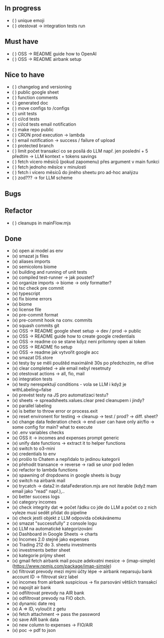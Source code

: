 ## In progress

- ( ) unique emoji
- ( ) otestovat -> integration tests run

## Must have

- ( ) OSS -> README guide how to OpenAI
- ( ) OSS -> README airbank setup

## Nice to have

- ( ) changelog and versioning
- ( ) public google sheet
- ( ) function comments
- ( ) generated doc
- ( ) move configs to /configs
- ( ) unit tests
- ( ) ci/cd tests
- ( ) ci/cd tests email notification
- ( ) make repo public
- ( ) CRON prod execution -> lambda
- ( ) email notification -> success / failure of upload
- ( ) protected branch
- ( ) limit počet transakcí co se posílá do LLM např. jen poslední + 5 předtím -> LLM kontext + tokens savings
- ( ) fetch vícero měsíců (pokud zapomenu) přes argument v main funkci
- ( ) fetch jednoho měsíce v minulosti
- ( ) fetch i vícero měsíců do jiného sheetu pro ad-hoc analýzu
- ( ) zod??? -> for LLM scheme

## Bugs

## Refactor

- ( ) cleanups in mainFlow.mjs

## Done

- (x) open ai model as env
- (x) smazat js files
- (x) aliases imports
- (x) semicolons biome
- (x) building and running of unit tests
- (x) compiled test-runner -> jak poustet?
- (x) organize imports -> biome -> only formatter?
- (x) tsc check pre commit
- (x) typescript
- (x) fix biome errors
- (x) biome
- (x) license file
- (x) pre-commit format
- (x) pre-commit hook na conv. commits
- (x) squash commits git
- (x) OSS -> README google sheet setup -> dev / prod -> public
- (x) OSS -> README guide how to create google credentials
- (x) OSS -> readme co se stane kdyz neni pritomny open ai token
- (x) OSS -> README fio setup
- (x) OSS -> readme jak vytvořit google acc
- (x) smazat DS.store
- (x) testy by se měli pouštěd maximálně 30s po předchozím, ne dříve
- (x) clear completed -> ale email nebyl resetnuty
- (x) otestovat actions -> all, fio, mail
- (x) integration tests
- (x) testy nerespektují conditions - vola se LLM i když je withLabeling=false
- (x) prevést testy na JS pro automatizaci testu?
- (x) sheets -> spreadsheets.values.clear pred cleanupem i jindy?
- (x) parallel labeling
- (x) is better to throw error or process.exit
- (x) reset environent for testing -> cleanup -> test / prod? -> diff. sheet?
- (x) change data federation check -> end user can have only air/fio -> some config for main? what to execute
- (x) .env variables checks
- (x) OSS it -> incomes and expenses prompt generic
- (x) unify date functions -> extract it to helper functions
- (x) switch to o3-mini
- (x) credentials to env
- (x) prošlo to Chatem a nepřidalo to jedinou kategorii
- (x) přehodit transance -> reverse -> radi se unor pod leden
- (x) refactor to lambda functions
- (x) spawning of dropdowns in google sheets is bugy
- (x) switch na airbank mail
- (x) trycatch -> data2 in dataFederation.mjs are not iterable (když mam email jako "read" např.),..
- (x) better success logs
- (x) category incomes
- (x) check integrity dat => počet řádku co jde do LLM a počet co z nich vyleze musí sedět přidat do pipeline
- (x) check jestli objekt z LLM odpovida očekávánemu
- (x) smazat "successfully" z console logu
- (x) LLM na automatické kategorizování
- (x) Dashboard in Google Sheets -> charts
- (x) Incomes 2.0 stejně jako expenses
- (x) Trading 212 do 3. sheetu investments
- (x) investments better sheet
- (x) kategorie prijmy sheet
- (x) gmail fetch airbank mail pouze adekvatni mesice ->
      (imap-simple)(https://www.npmjs.com/package/imap-simple)
- (x) filtrovat prevody mezi mými účty lépe -> airbank neparsuju bank account ID -> filtrovat skrz label
- (x) incomes from airbank suspicious -> fix parsování větších transakcí
- (x) napojit air bank
- (x) odfiltrovat prevody na AIR bank
- (x) odfiltrovat prevody na FIO obch.
- (x) dynamic date req
- (x) A => ID, vyloučit z getu
- (x) fetch attachment -> pass the password
- (x) save AIR bank data
- (x) new column to expenses -> FIO/AIR
- (x) poc -> pdf to json
